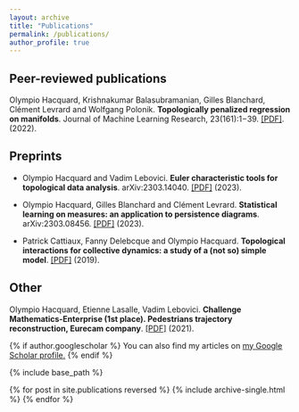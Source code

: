 ```yaml
---
layout: archive
title: "Publications"
permalink: /publications/
author_profile: true
---
```


## Peer-reviewed publications

Olympio Hacquard, Krishnakumar Balasubramanian, Gilles Blanchard, Clément Levrard and Wolfgang Polonik. **Topologically penalized regression on manifolds**. Journal of Machine Learning Research, 23(161):1−39. [[PDF]](https://jmlr.org/papers/volume23/21-1270/21-1270.pdf). (2022).

## Preprints

* Olympio Hacquard and Vadim Lebovici. **Euler characteristic tools for topological data analysis**. arXiv:2303.14040. [[PDF]](https://arxiv.org/pdf/2303.14040.pdf) (2023).

* Olympio Hacquard, Gilles Blanchard and Clément Levrard. **Statistical learning on measures: an application to persistence diagrams**. arXiv:2303.08456. [[PDF]](https://arxiv.org/pdf/2303.08456.pdf) (2023).

* Patrick Cattiaux, Fanny Delebcque and Olympio Hacquard. **Topological interactions for collective dynamics: a study of a (not so) simple model**. [[PDF]](https://perso.math.univ-toulouse.fr/cattiaux/files/2013/11/topologic-rev1.pdf) (2019).

## Other

Olympio Hacquard, Etienne Lasalle, Vadim Lebovici. **Challenge Mathematics-Enterprise (1st place). Pedestrians trajectory reconstruction, Eurecam company**. [[PDF]](https://hal.science/hal-03345714v1/document) (2021).

{% if author.googlescholar %}
  You can also find my articles on <u><a href="{{author.googlescholar}}">my Google Scholar profile</a>.</u>
{% endif %}

{% include base_path %}

{% for post in site.publications reversed %}
  {% include archive-single.html %}
{% endfor %}
